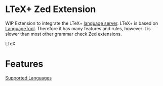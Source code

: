 # LTeX+ Zed Extension
WIP Extension to integrate the LTeX+ [language server](https://github.com/ltex-plus/ltex-ls-plus/).
LTeX+ is based on [LanguageTool](https://languagetool.org/). Therefore it has many features and rules, however it is slower than most other grammar check Zed extensions.

LTeX
# Features
[Supported Languages](https://ltex-plus.github.io/ltex-plus/supported-languages.html)
